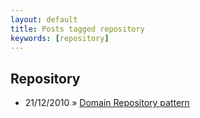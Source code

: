 ```yaml
---
layout: default
title: Posts tagged repository
keywords: [repository]
---
```

<h2 class="category">Repository</h2>
<ul class="posts">
<li>
<p>
<span class="date">21/12/2010</span> &raquo; 
<a href="/blog/domain-repository-pattern">Domain Repository pattern</a>
</p>
</li> 
</ul>
